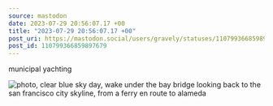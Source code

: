 ```yaml
---
source: mastodon
date: 2023-07-29 20:56:07.17 +00
title: "2023-07-29 20:56:07.17 +00"
post_uri: https://mastodon.social/users/gravely/statuses/110799366859897679
post_id: 110799366859897679
---
```

municipal yachting


![photo, clear blue sky day, wake under the bay bridge looking back to the san francisco city skyline, from a ferry en route to alameda](/images/110799366338405181.jpeg)


